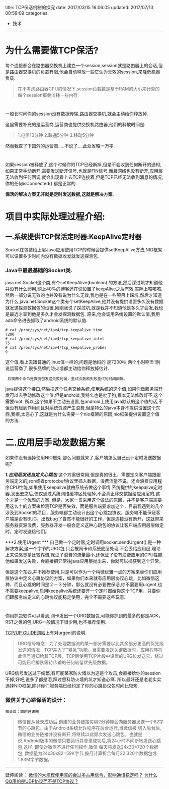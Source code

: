 title: TCP保活机制的探究
date: 2017/03/15 16:06:05
updated: 2017/07/13 00:59:09
categories:
- 技术
---
# 为什么需要做TCP保活?
每个连接都会在路由器交换机上建立一个session,session就是路由器上的会话,但是路由器交换机的负载有限,他会自动释放一些它认为无效的session,来降低机器负载.
> 在不考虑路由器CPU的情况下,session负载数是基于RAM的大小来计算的每个session都会消耗一些内存
# 
一般长时间你的session没有数据传输,路由器交换机,就会主动给你释放掉.

这里需要补充的是运营商,运营商也提供交换机路由器,他们的释放时间是:
> 1.电信10分钟
> 2.联通5分钟
> 3.移动5分钟

然而我查了下国外的运营商.....不说了....此处省略一万字.
# 
如果session被释放了,这个时候你的TCP已经断掉,但是不会收到任何断开的通知,如果正常手动断开,需要发送断开信号,也就是FIN信号,而且网络也没有断开,应用层无法收到任何回调,就会出现看上去TCP连接着,但是TCP已经无法收到消息的情况,你的任何isConnected() 都是正常的.

**保活的解决方案无非就是定时发送数据,这就是解决方案.**

# 项目中实际处理过程介绍:
## 一.系统提供TCP保活定时器:KeepAlive定时器
Socket在包装给上层Java应用使用TCP的时候会提供setKeepAlive方法,NIO框架可以设置多少时间内没有数据收发就发送探测包.

### Java中最最基础的Socket类.
java.net.Socket这个类,有个setKeepAlive(boolean) 的方法,然后踩过坑才知道他并没有什么卵用,网上40%的博客还在说设置了keepAlive之后有效,实际上咳咳咳,然后一部分说无效的也并没有说为什么无效,我也是在一些项目上踩坑,然后才知道为什么,java.net.Socket这个类有个setKeepAlive,他并没有提供设置多久没有数据就发送探测数据包的设置,刚刚我说了踩过坑,就是我并不知道他是多久才会发,我也是最近才查到他是多久才会发探测数据包.
原来,他会调用系统设置的默认值,我用adb命令进去抓取了android系统的默认值.
```
# cat /proc/sys/net/ipv4/tcp_keepalive_time
7200
# cat /proc/sys/net/ipv4/tcp_keepalive_intvl
75
# cat /proc/sys/net/ipv4/tcp_keepalive_probes
9
```
这个值,看上去跟普通的linux值一样的,问题是他妈的 是7200秒,两个小时啊!!!!!别说运营商了,很多品牌的防火墙都主动给你释放掉估计.

     后面两个命令是探测包发送失败时侯，重试次数和失败重试的时间间隔。

java提供这个接口,然后把这个任务交给系统,使用系统的这个值,如果你做服务端开发可以去手动修改这个值,但是android,我特么也是吡了狗,根本无法修改好不,这个需要root.
所以,这个如果不主动去设置,在android上使用java默认的这个值的话,不但没有起到作用而且对系统资源产生浪费,但是特么的java本身不提供设置这个东西,我擦,太恶心了,这就是为什么需要一个nio框架的原因,nio框架提供设置这个值的方法.

# 二.应用层手动发数据方案

如果你没有选择使用NIO框架,那么问题就来了,客户端怎么自己设计定时发送数据呢?

***1.应用层发送自定义心跳包***
这个方案很常用,但是真的很土，需要定义客户端跟服务端定义的json或者protocbuf协议里插入数据，浪费流量不说，还会浪费应用程序CPU性能,如果使用keepalive就由系统去做这个事情,系统提供的keepalive定时器,发出去之后,仅仅通过系统网络缓冲区处理掉,不会真正移交数据给应用层的,这个才是一个优雅的方案.
但是，大家一贯采用这个做法的原因，并不是客户端需要用这么土的方案来检测TCP是否失效，而是服务端要求加这个，目前我遇到的几个涉及到Socket的项目，服务端都主动设计出这个心跳包协议，服务端不能保证客户端是否有BUG，出现bug了自然不能很好的工作，但是连接没有断开，这就带来服务器资源浪费，服务器开发一般会定义这种心跳包的协议让客户端应用层层做定时，定时发送给他们。

***2.使用Urgent ***
自己做一个定时器,定时调用socket.sendUrgent(),是一种解决方案,这一个字节的URG包,只会被网卡和系统底层处理,不会丢给应用层,理论上来说感觉是比较靠谱,保证了浪费的流量最小,还保证了没有浪费应用的CPU性能.
他如果发送失败，会直接把异常往java应用层抛出来，你就可以捕获到这个异常。

但是这个东西,并不推荐使用,只是可以作为一个稍微优雅一点的方案来替你们应用层协议中定义心跳协议的方案，如果你们本来就有应用层协议心跳，比如微信这种，而且心跳的时间是２－３分钟，那么就没有必要做保活,你不需要用urgent,也不需要keepalive,启用keepalive系统还要开一个定时器给你这个TCP用，只要你们跟服务端定义的心跳协议能稳定使用，完全不需要这些玩意.
# 
你用抓包软件可以看到,网卡发出一个URG数据包,可能你抓到的最多的都是ACK，RST之类的包,URG一般情况下很少用,也不推荐使用.

[TCP/UP GUIDE网站](http://www.tcpipguide.com/free/t_TCPPriorityDataTransferUrgentFunction.htm)上有对urgent的说明.

> URG信号概念：为了处理数据流的某一部分需要以比其余部分更高的优先级发送的情况，TCP并入了“紧急”功能。当需要发送关键数据时，应用程序将此信号通知给其TCP层，TCP层使用TCP片段中设置的URG位发送它，绕过可能已经排队等待传输的任何较低优先级数据。

URG信号发送过于纷繁,有可能某家防火墙以为这是个攻击,会直接给你的session干掉,好吧,说多了都是泪,踩过思科防火墙的坑才知道心痛.
所以最好还是老老实实选择NIO框架,除非你们服务端已经约定了你的心跳协议包时间比较短.

### 微信关于心跳保活的设计：

    摘录自：即时通讯网

> 微信自从登录成功后,创建的业务链接每隔2分钟即会向服务器发送一个82字节的心跳包。由于Android系统允许程序在后台运行,当微信被 切入后台后,微信的业务链接并没有断开,将继续以此频次发送心跳包。也就是说,Android版本的微信只要运行并登录成功后,将24小时不间断地发送心跳包,这样, 即使对微信不进行任何操作,微信 每天将发送24x30=720个数据包, 数据量为24x30x82=59K字节,按月计算折合每月22 320个数据包或 1.83M字节数据。


----------------------------------

延伸阅读：
[微信的大规模使用真的会过多占用信令，影响通讯稳定吗？](https://www.zhihu.com/question/20849677)
[为什么QQ用的是UDP协议而不是TCP协议？](http://www.52im.net/thread-279-1-1.html)
